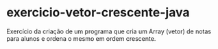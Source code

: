 # exercicio-vetor-crescente-java
Exercício da criação de um programa que cria um Array (vetor) de notas para alunos e ordena o mesmo em ordem crescente.
